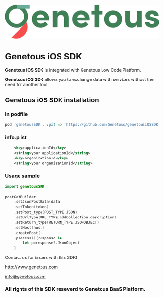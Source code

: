 ![Genetous](logo.png "Genetous")

# **Genetous iOS SDK**

**Genetous iOS SDK** is integrated with Genetous Low Code Platform.

**Genetous iOS SDK** allows you to exchange data with services without the need for another tool.

## **Genetous iOS SDK installation**

### **In podfile**

```ruby
pod 'genetousSDK', :git => 'https://github.com/Genetous/genetousiOSSDK.git'
```

### **info.plist**

```xml
    <key>applicationId</key>
    <string>your applicationId</string>
    <key>organizationId</key>
    <string>your organizationId</string>
```

### **Usage sample**

```swift
import genetousSDK

postGetBuilder
    .setJsonPostData(data)
    .setToken(token)
    .setPost_type(POST_TYPE.JSON)
    .setUrlType(URL_TYPE.addCollection.description)
    .setReturn_type(RETURN_TYPE.JSONOBJECT)
    .setHost(host)
    .createPost()
    .process(){response in
        let p=response?.JsonObject
    }
```

Contact us for issues with this SDK!

<http://www.genetous.com>

<info@genetous.com>

### All rights of this SDK reseverd to **Genetous BaaS Platform.**
